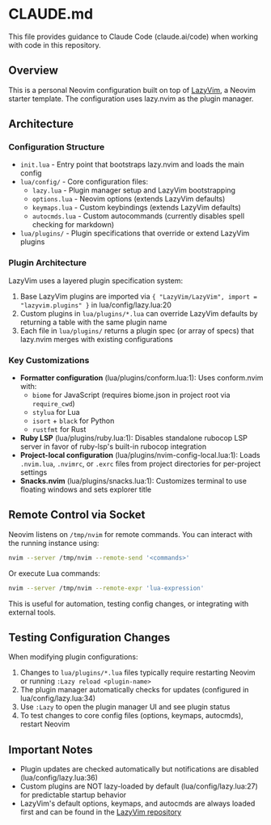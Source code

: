 # CLAUDE.md

This file provides guidance to Claude Code (claude.ai/code) when working with code in this repository.

## Overview

This is a personal Neovim configuration built on top of [LazyVim](https://github.com/LazyVim/LazyVim), a Neovim starter template. The configuration uses lazy.nvim as the plugin manager.

## Architecture

### Configuration Structure

- `init.lua` - Entry point that bootstraps lazy.nvim and loads the main config
- `lua/config/` - Core configuration files:
  - `lazy.lua` - Plugin manager setup and LazyVim bootstrapping
  - `options.lua` - Neovim options (extends LazyVim defaults)
  - `keymaps.lua` - Custom keybindings (extends LazyVim defaults)
  - `autocmds.lua` - Custom autocommands (currently disables spell checking for markdown)
- `lua/plugins/` - Plugin specifications that override or extend LazyVim plugins

### Plugin Architecture

LazyVim uses a layered plugin specification system:
1. Base LazyVim plugins are imported via `{ "LazyVim/LazyVim", import = "lazyvim.plugins" }` in lua/config/lazy.lua:20
2. Custom plugins in `lua/plugins/*.lua` can override LazyVim defaults by returning a table with the same plugin name
3. Each file in `lua/plugins/` returns a plugin spec (or array of specs) that lazy.nvim merges with existing configurations

### Key Customizations

- **Formatter configuration** (lua/plugins/conform.lua:1): Uses conform.nvim with:
  - `biome` for JavaScript (requires biome.json in project root via `require_cwd`)
  - `stylua` for Lua
  - `isort` + `black` for Python
  - `rustfmt` for Rust
- **Ruby LSP** (lua/plugins/ruby.lua:1): Disables standalone rubocop LSP server in favor of ruby-lsp's built-in rubocop integration
- **Project-local configuration** (lua/plugins/nvim-config-local.lua:1): Loads `.nvim.lua`, `.nvimrc`, or `.exrc` files from project directories for per-project settings
- **Snacks.nvim** (lua/plugins/snacks.lua:1): Customizes terminal to use floating windows and sets explorer title

## Remote Control via Socket

Neovim listens on `/tmp/nvim` for remote commands. You can interact with the running instance using:

```bash
nvim --server /tmp/nvim --remote-send '<commands>'
```

Or execute Lua commands:
```bash
nvim --server /tmp/nvim --remote-expr 'lua-expression'
```

This is useful for automation, testing config changes, or integrating with external tools.

## Testing Configuration Changes

When modifying plugin configurations:
1. Changes to `lua/plugins/*.lua` files typically require restarting Neovim or running `:Lazy reload <plugin-name>`
2. The plugin manager automatically checks for updates (configured in lua/config/lazy.lua:34)
3. Use `:Lazy` to open the plugin manager UI and see plugin status
4. To test changes to core config files (options, keymaps, autocmds), restart Neovim

## Important Notes

- Plugin updates are checked automatically but notifications are disabled (lua/config/lazy.lua:36)
- Custom plugins are NOT lazy-loaded by default (lua/config/lazy.lua:27) for predictable startup behavior
- LazyVim's default options, keymaps, and autocmds are always loaded first and can be found in the [LazyVim repository](https://github.com/LazyVim/LazyVim/tree/main/lua/lazyvim/config)
